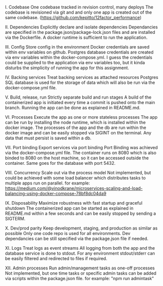 I. Codebase
One codebase tracked in revision control, many deploys
The codebase is revisioned via git and and only one app is created out of the same codebase. (https://github.com/kepitto/12factor_performance)

II. Dependencies
Explicitly declare and isolate dependencies
Dependancies are specified in the package.json/package-lock.json files and are installed via the Dockerfile. 
A docker runtime is sufficient to run the application.

III. Config
Store config in the environment
Docker credentials are saved within env variables on github.
Postgres database credentials are created via env variables within the docker-compose.yml.
I guess the credentials could be supplied to the application via env variables too, but it kinda disturbs the simplicity of running the app for this assignment.

IV. Backing services
Treat backing services as attached resources
Postgres SQL database is used for the storage of data which will also be run via the docker-compose.yml file.

V. Build, release, run
Strictly separate build and run stages
A build of the containerized app is initiated every time a commit is pushed onto the main branch.
Running the app can be done as explained in README.md.

VI. Processes
Execute the app as one or more stateless processes
The app can be run by installing the node runtime, which is installed within the docker image. 
The processes of the app and the db are run within the docker image and can be easily stopped via SIGINT on the terminal.
Any data that must persist is saved within a db. 

VII. Port binding
Export services via port binding
Port Binding was achieved via the docker-compose.yml file.
The container runs on 8080 which is also binded to 8080 on the host machine, so it can be accessed outside the container.
Same goes for the database with port 5432.

VIII. Concurrency
Scale out via the process model
Not implemented, but could be achieved with some load balancer which distributes tasks to multiple apps run on parallel.
for example: https://medium.com/@vinodkrane/microservices-scaling-and-load-balancing-using-docker-compose-78bf8dc04da9

IX. Disposability
Maximize robustness with fast startup and graceful shutdown
The containerized app can be started as explained in README.md within a few seconds and can be easily stopped by sending a SIGTERM.

X. Dev/prod parity
Keep development, staging, and production as similar as possible
Only one code repo is used for all environments.
Dev dependancies can be still specified via the package.json file if needed. 

XI. Logs
Treat logs as event streams
All logging from both the app and the database service is done to stdout.
For any environment stdout/stderr can be easily filtered and redirected to files if required.

XII. Admin processes
Run admin/management tasks as one-off processes
Not implemented, but one time tasks or specific admin tasks can be added via scripts within the package.json file.
for example: "npm run admintask"